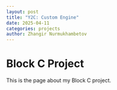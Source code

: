 ```yaml
---
layout: post
title: "Y2C: Custom Engine"
date: 2025-04-11
categories: projects
author: Zhangir Nurmukhambetov
---
```


# Block C Project

This is the page about my Block C project.